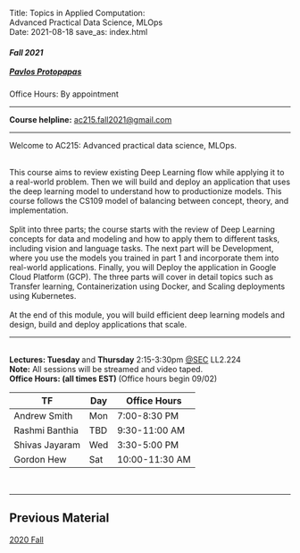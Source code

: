 Title:  Topics in Applied Computation: <br> Advanced Practical Data Science, MLOps <br>
Date: 2021-08-18
save_as: index.html

<h5>
Fall 2021  <br><br>
<a href="https://iacs.seas.harvard.edu/people/pavlos-protopapas">Pavlos Protopapas</a>
</h5>
Office Hours: By appointment
<hr>

<style>
pre {
  background-color: #F5F5F5;
  display: block;
  font-family: monospace;
  font-size: 14px;
  white-space: pre;
  border-color: #999999;
  border-width: 1px;
  border-style: solid;
  border-radius: 6px;
  margin: 1em 0;
  padding: 5px;
  white-space: pre-wrap;
}

.containerMain {
    display: flex;
    width: 100%;
    height: 300px;
}

.contentA {
    flex: 1;
    flex-direction:column;
 }

.contentB {
    flex: 3;
  }
</style>


**Course helpline:**  [ac215.fall2021@gmail.com](ac215.fall2021@gmail.com) 
<hr>

<p>Welcome to AC215: Advanced practical data science, MLOps. </p>
<br> 
This course aims to review existing Deep Learning flow while applying it to a real-world problem. Then we will build and deploy an application that uses the deep learning model to understand how to productionize models. This course follows the CS109 model of balancing between concept, theory, and implementation.
<br> <br> 
Split into three parts; the course starts with the review of Deep Learning concepts for data and modeling and how to apply them to different tasks, including vision and language tasks. The next part will be Development, where you use the models you trained in part 1 and incorporate them into real-world applications. Finally, you will Deploy the application in Google Cloud Platform (GCP). The three parts will cover in detail topics such as Transfer learning, Containerization using Docker, and Scaling deployments using Kubernetes.
<br><br> 
At the end of this module, you will build efficient deep learning models and design, build and deploy applications that scale.


<hr>
<br> 
<strong>Lectures: Tuesday </strong> and <strong>Thursday</strong> 2:15-3:30pm <a href="https://goo.gl/maps/QY8Aop4AQvVdbTU38" target='_blank'>@SEC</a> LL2.224 
<br>
<strong>Note:</strong> All sessions will be streamed and video taped. 

<br> 
<strong>Office Hours: (all times EST)  </strong>  (Office hours begin 09/02)



|TF | Day| Office Hours| 
|-----|-----|-----|
|Andrew Smith| Mon  | 7:00-8:30 PM  |
|Rashmi Banthia| TBD | 9:30-11:00 AM |
|Shivas Jayaram | Wed | 3:30-5:00 PM |
|Gordon Hew| Sat | 10:00-11:30 AM |

 
<br/>

<hr>


## Previous Material 
[2020 Fall](https://harvard-iacs.github.io/2020-AC295/pages/schedule.html)

